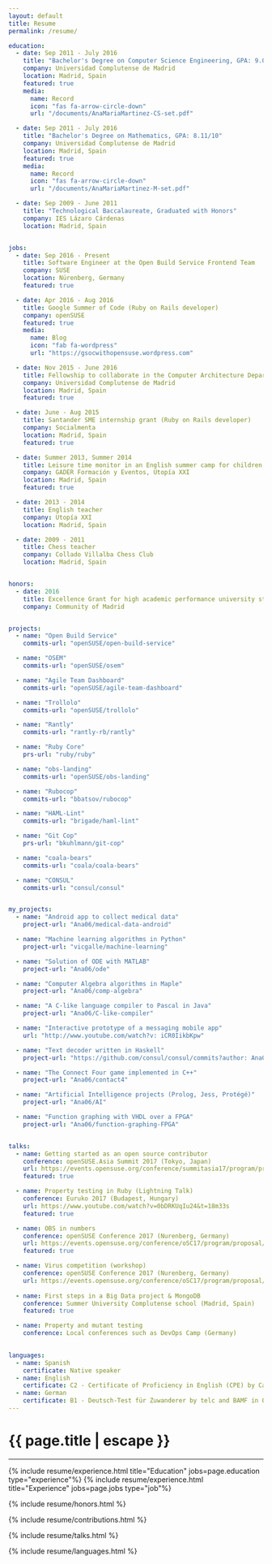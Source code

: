 ```yaml
---
layout: default
title: Resume
permalink: /resume/

education:
  - date: Sep 2011 - July 2016
    title: "Bachelor's Degree on Computer Science Engineering, GPA: 9.04/10"
    company: Universidad Complutense de Madrid
    location: Madrid, Spain
    featured: true
    media:
      name: Record
      icon: "fas fa-arrow-circle-down"
      url: "/documents/AnaMariaMartinez-CS-set.pdf"

  - date: Sep 2011 - July 2016
    title: "Bachelor's Degree on Mathematics, GPA: 8.11/10"
    company: Universidad Complutense de Madrid
    location: Madrid, Spain
    featured: true
    media:
      name: Record
      icon: "fas fa-arrow-circle-down"
      url: "/documents/AnaMariaMartinez-M-set.pdf"

  - date: Sep 2009 - June 2011
    title: "Technological Baccalaureate, Graduated with Honors"
    company: IES Lázaro Cárdenas
    location: Madrid, Spain


jobs:
  - date: Sep 2016 - Present
    title: Software Engineer at the Open Build Service Frontend Team
    company: SUSE
    location: Nürenberg, Germany
    featured: true

  - date: Apr 2016 - Aug 2016
    title: Google Summer of Code (Ruby on Rails developer)
    company: openSUSE
    featured: true
    media:
      name: Blog
      icon: "fab fa-wordpress"
      url: "https://gsocwithopensuse.wordpress.com"

  - date: Nov 2015 - June 2016
    title: Fellowship to collaborate in the Computer Architecture Department
    company: Universidad Complutense de Madrid
    location: Madrid, Spain
    featured: true

  - date: June - Aug 2015
    title: Santander SME internship grant (Ruby on Rails developer)
    company: Socialmenta
    location: Madrid, Spain
    featured: true

  - date: Summer 2013, Summer 2014
    title: Leisure time monitor in an English summer camp for children
    company: GADER Formación y Eventos, Utopía XXI
    location: Madrid, Spain
    featured: true

  - date: 2013 - 2014
    title: English teacher
    company: Utopía XXI
    location: Madrid, Spain

  - date: 2009 - 2011
    title: Chess teacher
    company: Collado Villalba Chess Club
    location: Madrid, Spain


honors:
  - date: 2016
    title: Excellence Grant for high academic performance university students
    company: Community of Madrid


projects:
  - name: "Open Build Service"
    commits-url: "openSUSE/open-build-service"

  - name: "OSEM"
    commits-url: "openSUSE/osem"

  - name: "Agile Team Dashboard"
    commits-url: "openSUSE/agile-team-dashboard"

  - name: "Trollolo"
    commits-url: "openSUSE/trollolo"

  - name: "Rantly"
    commits-url: "rantly-rb/rantly"

  - name: "Ruby Core"
    prs-url: "ruby/ruby"

  - name: "obs-landing"
    commits-url: "openSUSE/obs-landing"

  - name: "Rubocop"
    commits-url: "bbatsov/rubocop"

  - name: "HAML-Lint"
    commits-url: "brigade/haml-lint"

  - name: "Git Cop"
    prs-url: "bkuhlmann/git-cop"

  - name: "coala-bears"
    commits-url: "coala/coala-bears"

  - name: "CONSUL"
    commits-url: "consul/consul"


my_projects:
  - name: "Android app to collect medical data"
    project-url: "Ana06/medical-data-android"

  - name: "Machine learning algorithms in Python"
    project-url: "vicgalle/machine-learning"

  - name: "Solution of ODE with MATLAB"
    project-url: "Ana06/ode"

  - name: "Computer Algebra algorithms in Maple"
    project-url: "Ana06/comp-algebra"

  - name: "A C-like language compiler to Pascal in Java"
    project-url: "Ana06/C-like-compiler"

  - name: "Interactive prototype of a messaging mobile app"
    url: "http://www.youtube.com/watch?v: iCR0IikbKpw"

  - name: "Text decoder written in Haskell"
    project-url: "https://github.com/consul/consul/commits?author: Ana06"

  - name: "The Connect Four game implemented in C++"
    project-url: "Ana06/contact4"

  - name: "Artificial Intelligence projects (Prolog, Jess, Protégé)"
    project-url: "Ana06/AI"

  - name: "Function graphing with VHDL over a FPGA"
    project-url: "Ana06/function-graphing-FPGA"


talks:
  - name: Getting started as an open source contributor 
    conference: openSUSE.Asia Summit 2017 (Tokyo, Japan)
    url: https://events.opensuse.org/conference/summitasia17/program/proposal/1586
    featured: true

  - name: Property testing in Ruby (Lightning Talk)
    conference: Euruko 2017 (Budapest, Hungary)
    url: https://www.youtube.com/watch?v=0bDRKUqIu24&t=18m33s
    featured: true

  - name: OBS in numbers
    conference: openSUSE Conference 2017 (Nurenberg, Germany)
    url: https://events.opensuse.org/conference/oSC17/program/proposal/1388#2
    featured: true

  - name: Virus competition (workshop)
    conference: openSUSE Conference 2017 (Nurenberg, Germany)
    url: https://events.opensuse.org/conference/oSC17/program/proposal/1388#2
    
  - name: First steps in a Big Data project & MongoDB
    conference: Summer University Complutense school (Madrid, Spain)
    featured: true

  - name: Property and mutant testing
    conference: Local conferences such as DevOps Camp (Germany)

 
languages:
  - name: Spanish
    certificate: Native speaker
  - name: English
    certificate: C2 - Certificate of Proficiency in English (CPE) by Cambridge University in June 2016
  - name: German
    certificate: B1 - Deutsch-Test für Zuwanderer by telc and BAMF in October 2017
---
```


<h1 class="text-center title">{{ page.title | escape }}</h1>
<hr class="title">

{% include resume/experience.html title="Education" jobs=page.education type="experience"%}
{% include resume/experience.html title="Experience" jobs=page.jobs type="job"%}

{% include resume/honors.html %}

{% include resume/contributions.html %}

{% include resume/talks.html %}

{% include resume/languages.html %}

<script>
function more(event, elem) {
    event.preventDefault();
    var type = $(elem).data("type");
    $('.no-featured-' + type).toggleClass('hidden');
    if($(elem).text() === 'more')
        $(elem).text('less');
    else
        $(elem).text('more');
}
</script>
